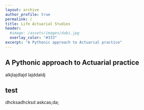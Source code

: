```yaml
---
layout: archive
author_profile: true
permalink: /
title: Life Actuarial Studies
header:
  #image: /assets/images/dabi.jpg
  overlay_color: "#333"
excerpt: "A Pythonic approach to Actuarial practice"
---
```


## A Pythonic approach to Actuarial practice
alkjlajdlajd
lajddaldj

## test

dhcksadhcksd
askcas;da;
